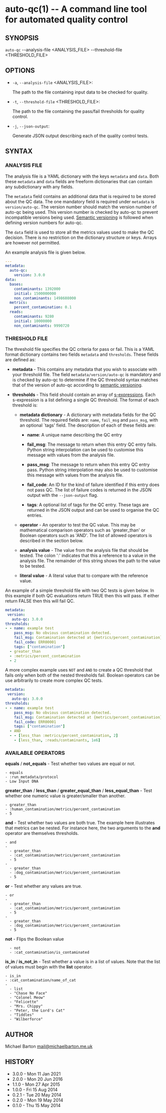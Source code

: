 # auto-qc(1) -- A command line tool for automated quality control

## SYNOPSIS

`auto-qc` --analysis-file <ANALYSIS_FILE> --threshold-file <THRESHOLD_FILE>

## OPTIONS

  * `-a`, `--analysis-file` <ANALYSIS_FILE>:

    The path to the file containing input data to be checked for quality.

  * `-t`, `--threshold-file` <THRESHOLD_FILE>:

    The path to the file containing the pass/fail thresholds for quality
    control.

  * `-j`, `--json-output`:

    Generate JSON output describing each of the quality control tests.

## SYNTAX

### ANALYSIS FILE

The analysis file is a YAML dictionary with the keys `metadata` and `data`.
Both these `metadata` and `data` fields are freeform dictionaries that can
contain any subdictionary with any fields.

The `metadata` field contains an additional data that is required to be stored
about the QC data. The one mandatory field is required under `metadata` is
`version/auto-qc`. The version number should match the version number of
auto-qc being used. This version number is checked by auto-qc to prevent
incompatible versions being used. [Semantic versioning][semver] is followed
when defining version numbers for auto-qc.

[semver]: http://semver.org

The `data` field is used to store all the metrics values used to make the QC
decision. There is no restriction on the dictionary structure or keys. Arrays
are however not permitted.

An example analysis file is given below.

``` YAML
---
metadata:
  auto-qc:
    version: 3.0.0
data:
  bases:
    contaminants: 1392000
    initial: 1500000000
    non_contaminants: 1498608000
  metrics:
    percent_contamination: 0.1
  reads:
    contaminants: 9280
    initial: 10000000
    non_contaminants: 9990720
```

### THRESHOLD FILE

The threshold file specifies the QC criteria for pass or fail. This is a YAML
format dictionary contains two fields `metadata` and `thresholds`. These fields
are defined as:

  * **metadata** - This contains any metadata that you wish to associate with
    your threshold file. The field `metadata/version/auto-qc` is mandatory and
    is checked by auto-qc to determine if the QC threshold syntax matches that
    of the version of auto-qc according to [semantic versioning][semver].

  * **thresholds** - This field should contain an array of
    [s-expressions][sexp]. Each s-expression is a list defining a single QC
    threshold. The format of each threshold is:

    * **metadata dictionary** - A dictionary with metadata fields for the QC
      threshold. The required fields are: `name`, `fail_msg` and `pass_msg`,
      with an optional `tags' field. The description of each of these fields
      are:

        * **name**: A unique name describing the QC entry

        * **fail_msg**: The message to return when this entry QC entry fails.
          Python string interpolation can be used to customise this message
          with values from the analysis file.

        * **pass_msg**: The message to return when this entry QC entry pass.
          Python string interpolation may also be used to customise this
          message with values from the analysis file.

        * **fail_code**: An ID for the kind of failure identified if this entry
          does not pass QC. The list of failure codes is returned in the JSON
          output with the `--json-output` flag.

        * **tags**: A optional list of tags for the QC entry. These tags are
          returned in the JSON output and can be used to organise the QC
          entries.

    * **operator** - An operator to test the QC value. This may be mathematical
      comparison operators such as 'greater_than' or Boolean operators such as 'AND'. The
      list of allowed operators is described in the section below.

    * **analysis value** - The value from the analysis file that should be
      tested. The colon ':' indicates that this a reference to a value in the
      analysis file. The remainder of this string shows the path to the value
      to be tested.

    * **literal value** - A literal value that to compare with the reference
      value.

[sexp]: https://en.wikipedia.org/wiki/S-expression

An example of a simple threshold file with two QC tests is given below. In this
example if both QC evaluations return TRUE then this will pass. If either
return FALSE then this will fail QC.

``` YAML
metadata:
 version:
   auto-qc: 3.0.0
thresholds:
- - name: example test
    pass_msg: No obvious contamination detected.
    fail_msg: Contamination detected at {metrics/percent_contamination}%
    fail_code: ERR00001
    tags: ["contamination"]
  - greater_than
  - :metrics/percent_contamination
  - 2
```

A more complex example uses `NOT` and `AND` to create a QC threshold that
fails only when both of the nested thresholds fail. Boolean operators can be
use arbitrarily to create more complex QC tests.

``` YAML
metadata:
 version:
   auto-qc: 3.0.0
thresholds:
- - name: example test
    pass_msg: No obvious contamination detected.
    fail_msg: Contamination detected at {metrics/percent_contamination}% with {reads/contaminants} reads.
    fail_code: ERR00001
    tags: ["contamination"]
  - AND
  - - [less_than :metrics/percent_contamination, 2]
    - [less_than, :reads/contaminants, 1e6]
```

### AVAILABLE OPERATORS

**equals** / **not_equals** - Test whether two values are equal or not.

    - equals
    - :run_metadata/protocol
    - Low Input DNA

**greater_than** / **less_than** / **greater_equal_than** / **less_equal_than** - Test whether one
numeric value is greater/smaller than another.

    - greater_than
    - :human_contamination/metrics/percent_contamination
    - 5

**and** - Test whether two values are both true. The example here illustrates
that metrics can be nested. For instance here, the two arguments to the **and**
operator are themselves thresholds.

    - and
    -
      - greater_than
      - :cat_contamination/metrics/percent_contamination
      - 5
    -
      - greater_than
      - :dog_contamination/metrics/percent_contamination
      - 5

**or** - Test whether any values are true.

    - or
    -
      - greater_than
      - :cat_contamination/metrics/percent_contamination
      - 5
    -
      - greater_than
      - :dog_contamination/metrics/percent_contamination
      - 5

**not** - Flips the Boolean value

      - not
      - :cat_contamination/is_contaminated

**is_in** / **is_not_in** - Test whether a value is in a list of values. Note
that the list of values must begin with the **list** operator.

    - is_in
    - :cat_contamination/name_of_cat
    -
      - list
      - "Chase No Face"
      - "Colonel Meow"
      - "Felicette"
      - "Mrs. Chippy"
      - "Peter, the Lord's Cat"
      - "Tiddles"
      - "Wilberforce"

## AUTHOR

Michael Barton <mail@michaelbarton.me.uk>

## HISTORY

* 3.0.0 - Mon 11 Jan 2021
* 2.0.0 - Mon 20 Jun 2016
* 1.1.0 - Mon 27 Apr 2015
* 1.0.0 - Fri 15 Aug 2014
* 0.2.1 - Tue 20 May 2014
* 0.2.0 - Mon 19 May 2014
* 0.1.0 - Thu 15 May 2014

